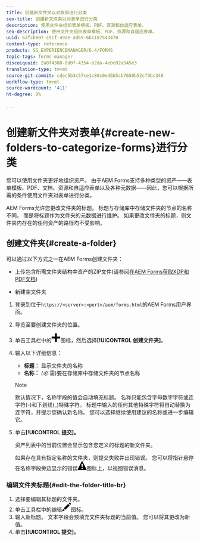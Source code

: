 ```yaml
---
title: 创建新文件夹以对表单进行分类
seo-title: 创建新文件夹以对表单进行分类
description: 使用文件夹组织表单模板、PDF、资源和自适应表单。
seo-description: 使用文件夹组织表单模板、PDF、资源和自适应表单。
uuid: 63fcb807-c9cf-49ae-ad69-6b1187543470
content-type: reference
products: SG_EXPERIENCEMANAGER/6.4/FORMS
topic-tags: forms-manager
discoiquuid: 2a8f4380-8d0f-4354-b2da-4e0c02a545e3
translation-type: tm+mt
source-git-commit: cdec5b3c57ce1c80c0ed6b5cb7650b52cf9bc340
workflow-type: tm+mt
source-wordcount: '411'
ht-degree: 0%

---
```



# 创建新文件夹对表单{#create-new-folders-to-categorize-forms}进行分类

您可以使用文件夹更好地组织资产。 由于AEM Forms支持多种类型的资产——表单模板、PDF、文档、资源和自适应表单以及各种元数据——因此，您可以根据所需的条件使用文件夹对表单进行分类。

AEM Forms允许您更改文件夹的标题。 标题与存储库中存储文件夹的节点的名称不同。 而是将标题作为文件夹的元数据进行维护。 如果更改文件夹的标题，则文件夹内存在的任何资产的路径均不受影响。

## 创建文件夹{#create-a-folder}

可以通过以下方式之一在AEM Forms创建文件夹：

* 上传包含所需文件夹结构中资产的ZIP文件(请参阅[在AEM Forms获取XDP和PDF文档](/help/forms/using/get-xdp-pdf-documents-aem.md))

* 新建空文件夹

1. 登录到位于`https://<server>:<port>/aem/forms.html`的AEM Forms用户界面。
1. 导览至要创建文件夹的位置。
1. 单击工具栏中的![aem6forms_add](assets/aem6forms_add.png)图标，然后选择&#x200B;**[!UICONTROL 创建文件夹]**。

1. 输入以下详细信息：

   * **标题：** 显示文件夹的名称
   * **名称：** *(必* 需)要在存储库中存储文件夹的节点名称

   >[!NOTE]
   >
   >默认情况下，名称字段的值会自动填充标题。 名称只能包含字母数字字符或连字符(-)和下划线(_)特殊字符。 标题中输入的任何其他特殊字符将自动替换为连字符，并提示您确认新名称。 您可以选择继续使用建议的名称或进一步编辑它。

1. 单击&#x200B;**[!UICONTROL 提交]。**

   资产列表中的当前位置会显示包含您定义的标题的新文件夹。

   如果存在具有指定名称的文件夹，则提交失败并出现错误。 您可以将指针悬停在名称字段旁边显示的错误![aem6forms_error_alert](assets/aem6forms_error_alert.png)图标上，以视图错误消息。

### 编辑文件夹标题{#edit-the-folder-title-br}

1. 选择要编辑其标题的文件夹。
1. 单击工具栏中的编辑![aem6forms_edit](assets/aem6forms_edit.png)图标。
1. 输入新标题。 文本字段会预填充文件夹标题的当前值。 您可以将其更改为新值。
1. 单击&#x200B;**[!UICONTROL 提交]。**

